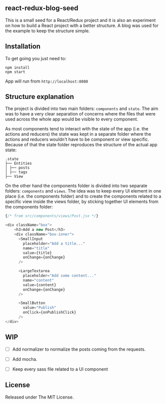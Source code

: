 ## react-redux-blog-seed

This is a small seed for a React/Redux project and it is also an experiment on how to build a React project with a better structure. A blog was used for the example to keep the structure simple.

## Installation
To get going you just need to:

    npm install
    npm start

App will run from `http://localhost:8080`

## Structure explanation
The project is divided into two main folders: `components` and `state`. The aim was to have a very clear separation of concerns where the files that were used across the whole app would be visible to every component.

As most components tend to interact with the state of the app (i.e. the actions and reducers) the state was kept in a separate folder where the actions and reducers wouldn't have to be component or view specific. Because of that the state folder reproduces the structure of the actual app state:

    .state
    ├── Entities
    │ ├── posts
    │ ├── tags
    ├── View

On the other hand the components folder is divided into two separate folders: `components` and `views`. The idea was to keep every UI element in one place (i.e. the components folder) and to create the components related to a specific view inside the views folder, by sticking together UI elements from the components folder:

```javascript
{/* from src/components/views/Post.jsx */}

<div className="box">
    <h3>Add a new Post</h3>
    <div className="box-inner">
      <SmallInput
        placeholder="Add a title..."
        name="title"
        value={title}
        onChange={onChange}
      />

      <LargeTextarea
        placeholder="Add some content..."
        name="content"
        value={content}
        onChange={onChange}
      />

      <SmallButton
        value="Publish"
        onClick={onPublishClick}
      />
</div>
```

## WIP
- [ ]  Add normalizer to normalize the posts coming from the requests.
- [ ] Add mocha.
- [ ] Keep every sass file related to a UI component


## License

Released under The MIT License.
